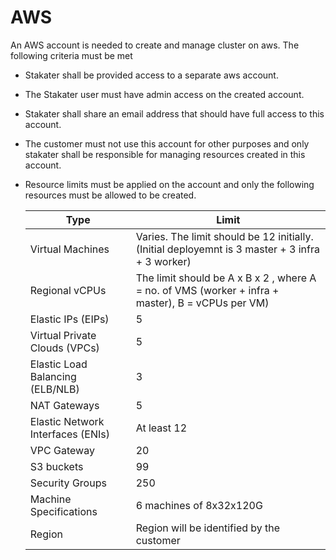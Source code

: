 # AWS

An AWS account is needed to create and manage cluster on aws. The following criteria must be met

- Stakater shall be provided access to a separate aws account.
- The Stakater user must have admin access on the created account.
- Stakater shall share an email address that should have full access to this account.
- The customer must not use this account for other purposes and only stakater shall be responsible for managing resources created in this account.
- Resource limits must be applied on the account and only the following resources must be allowed to be created.

  |Type        | Limit |
    |------------|------------|
  | Virtual Machines | Varies. The limit should be 12 initially. (Initial deployemnt is 3 master + 3 infra + 3 worker)|
  | Regional vCPUs | The limit should be A x B x 2 , where A = no. of VMS (worker + infra + master), B = vCPUs per VM) |
  | Elastic IPs (EIPs) | 5 |
  | Virtual Private Clouds (VPCs) | 5 |
  | Elastic Load Balancing (ELB/NLB) | 3 |
  | NAT Gateways | 5 |
  | Elastic Network Interfaces (ENIs) | At least 12 |
  | VPC Gateway| 20 |
  | S3 buckets| 99 |
  | Security Groups| 250|
  | Machine Specifications | 6 machines of 8x32x120G |
  | Region | Region will be identified by the customer |

